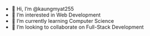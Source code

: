 - 👋 Hi, I’m @kaungmyat255
- 👀 I’m interested in Web Development
- 🌱 I’m currently learning Computer Science
- 💞️ I’m looking to collaborate on Full-Stack Development

<!---
kaungmyat255/kaungmyat255 is a ✨ special ✨ repository because its `README.md` (this file) appears on your GitHub profile.
You can click the Preview link to take a look at your changes.
--->
